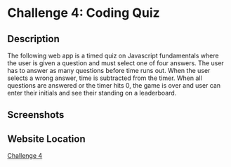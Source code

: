 # Challenge 4: Coding Quiz
## Description
The following web app is a timed quiz on Javascript fundamentals where the user is given a question and must select one of four answers. The user has to answer as many questions before time runs out. When the user selects a wrong answer, time is subtracted from the timer. When all questions are answered or the timer hits 0, the game is over and user can enter their initials and see their standing on a leaderboard. 

## Screenshots


## Website Location
[Challenge 4](https://cwchilvers.github.io/UCI-CBC_Challenge-03/)
